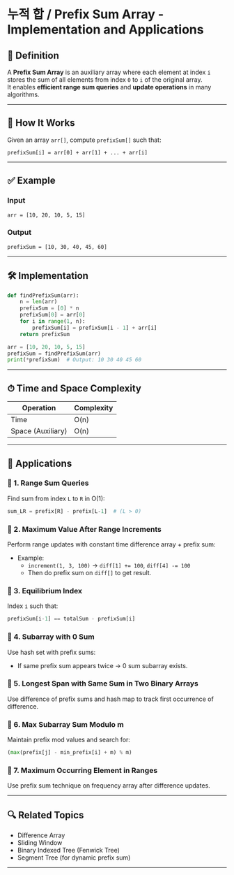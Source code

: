 # 누적 합 / Prefix Sum Array - Implementation and Applications

## 📌 Definition

A **Prefix Sum Array** is an auxiliary array where each element at index `i` stores the sum of all elements from index `0` to `i` of the original array.  
It enables **efficient range sum queries** and **update operations** in many algorithms.

---

## 🧠 How It Works

Given an array `arr[]`, compute `prefixSum[]` such that:

```
prefixSum[i] = arr[0] + arr[1] + ... + arr[i]
```

---

## ✅ Example

### Input
```
arr = [10, 20, 10, 5, 15]
```

### Output
```
prefixSum = [10, 30, 40, 45, 60]
```

---

## 🛠 Implementation

```python
def findPrefixSum(arr):
    n = len(arr)
    prefixSum = [0] * n
    prefixSum[0] = arr[0]
    for i in range(1, n):
        prefixSum[i] = prefixSum[i - 1] + arr[i]
    return prefixSum

arr = [10, 20, 10, 5, 15]
prefixSum = findPrefixSum(arr)
print(*prefixSum)  # Output: 10 30 40 45 60
```

---

## ⏱ Time and Space Complexity

| Operation          | Complexity |
|-------------------|------------|
| Time              | O(n)       |
| Space (Auxiliary) | O(n)       |

---

## 🧭 Applications

### 📌 1. Range Sum Queries
Find sum from index `L` to `R` in O(1):
```python
sum_LR = prefix[R] - prefix[L-1]  # (L > 0)
```

### 📌 2. Maximum Value After Range Increments
Perform range updates with constant time difference array + prefix sum:
- Example:
  - `increment(1, 3, 100)` → `diff[1] += 100`, `diff[4] -= 100`
  - Then do prefix sum on `diff[]` to get result.

### 📌 3. Equilibrium Index
Index `i` such that:
```python
prefixSum[i-1] == totalSum - prefixSum[i]
```

### 📌 4. Subarray with 0 Sum
Use hash set with prefix sums:
- If same prefix sum appears twice → 0 sum subarray exists.

### 📌 5. Longest Span with Same Sum in Two Binary Arrays
Use difference of prefix sums and hash map to track first occurrence of difference.

### 📌 6. Max Subarray Sum Modulo m
Maintain prefix mod values and search for:
```python
(max(prefix[j] - min_prefix[i] + m) % m)
```

### 📌 7. Maximum Occurring Element in Ranges
Use prefix sum technique on frequency array after difference updates.

---

## 🔍 Related Topics

- Difference Array
- Sliding Window
- Binary Indexed Tree (Fenwick Tree)
- Segment Tree (for dynamic prefix sum)

---